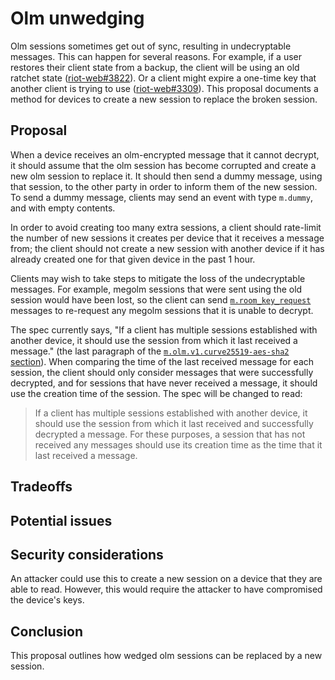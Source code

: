 # Olm unwedging

Olm sessions sometimes get out of sync, resulting in undecryptable messages.
This can happen for several reasons.  For example, if a user restores their
client state from a backup, the client will be using an old ratchet state
([riot-web#3822](https://github.com/vector-im/riot-web/issues/3822)).  Or a
client might expire a one-time key that another client is trying to use
([riot-web#3309](https://github.com/vector-im/riot-web/issues/3309)).  This
proposal documents a method for devices to create a new session to replace the
broken session.

## Proposal

When a device receives an olm-encrypted message that it cannot decrypt, it
should assume that the olm session has become corrupted and create a new olm
session to replace it.  It should then send a dummy message, using that
session, to the other party in order to inform them of the new session.  To
send a dummy message, clients may send an event with type `m.dummy`, and with
empty contents.

In order to avoid creating too many extra sessions, a client should rate-limit
the number of new sessions it creates per device that it receives a message
from; the client should not create a new session with another device if it has
already created one for that given device in the past 1 hour.

Clients may wish to take steps to mitigate the loss of the undecryptable
messages.  For example, megolm sessions that were sent using the old session
would have been lost, so the client can send
[`m.room_key_request`](https://matrix.org/docs/spec/client_server/r0.6.1.html#m-room-key-request)
messages to re-request any megolm sessions that it is unable to decrypt.

The spec currently says, "If a client has multiple sessions established with
another device, it should use the session from which it last received a
message." (the last paragraph of the [`m.olm.v1.curve25519-aes-sha2`
section](https://matrix.org/docs/spec/client_server/r0.4.0.html#m-olm-v1-curve25519-aes-sha2)).
When comparing the time of the last received message for each session, the
client should only consider messages that were successfully decrypted,
and for sessions that have never received a message, it should use the creation
time of the session.  The spec will be changed to read:

> If a client has multiple sessions established with another device, it should
> use the session from which it last received and successfully decrypted a
> message.  For these purposes, a session that has not received any messages
> should use its creation time as the time that it last received a message.

## Tradeoffs

## Potential issues

## Security considerations

An attacker could use this to create a new session on a device that they are
able to read. However, this would require the attacker to have compromised the
device's keys.

## Conclusion

This proposal outlines how wedged olm sessions can be replaced by a new
session.
